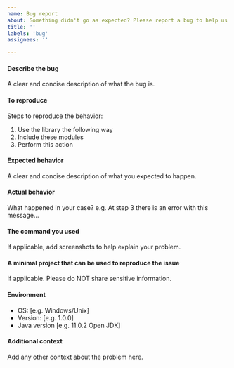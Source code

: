 ```yaml
---
name: Bug report
about: Something didn't go as expected? Please report a bug to help us improve!
title: ''
labels: 'bug'
assignees: ''

---
```


#### Describe the bug
A clear and concise description of what the bug is.

#### To reproduce
Steps to reproduce the behavior:
1. Use the library the following way
2. Include these modules
3. Perform this action

#### Expected behavior
A clear and concise description of what you expected to happen.

#### Actual behavior
What happened in your case?
e.g. At step 3 there is an error with this message... 

#### The command you used
If applicable, add screenshots to help explain your problem.

#### A minimal project that can be used to reproduce the issue
If applicable. Please do NOT share sensitive information.

#### Environment
 - OS: [e.g. Windows/Unix]
 - Version: [e.g. 1.0.0]
 - Java version [e.g. 11.0.2 Open JDK]

#### Additional context
Add any other context about the problem here.

